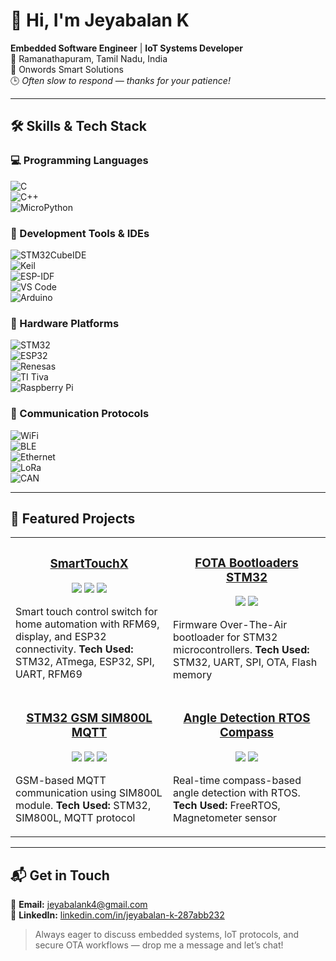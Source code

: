 # 👋 Hi, I'm **Jeyabalan K**  

**Embedded Software Engineer** | **IoT Systems Developer**  
📍 Ramanathapuram, Tamil Nadu, India  
💼 Onwords Smart Solutions  
🕒 *Often slow to respond — thanks for your patience!*

---

## 🛠 Skills & Tech Stack  

### 💻 Programming Languages  
![C](https://img.shields.io/badge/C-00599C?logo=c&logoColor=white)  
![C++](https://img.shields.io/badge/C++-00599C?logo=cplusplus&logoColor=white)  
![MicroPython](https://img.shields.io/badge/MicroPython-2B2728?logo=python&logoColor=white)  

### 🧰 Development Tools & IDEs  
![STM32CubeIDE](https://img.shields.io/badge/STM32CubeIDE-03234B?logo=stmicroelectronics&logoColor=white)  
![Keil](https://img.shields.io/badge/Keil_uVision-0097A7?logo=arm&logoColor=white)  
![ESP-IDF](https://img.shields.io/badge/ESP--IDF-FF6600?logo=espressif&logoColor=white)  
![VS Code](https://img.shields.io/badge/VS_Code-007ACC?logo=visualstudiocode&logoColor=white)  
![Arduino](https://img.shields.io/badge/Arduino-00979D?logo=arduino&logoColor=white)  

### 🔌 Hardware Platforms  
![STM32](https://img.shields.io/badge/STM32-03234B?logo=stmicroelectronics&logoColor=white)  
![ESP32](https://img.shields.io/badge/ESP32-000000?logo=espressif&logoColor=white)  
![Renesas](https://img.shields.io/badge/Renesas-007ACC?logo=renesas&logoColor=white)  
![TI Tiva](https://img.shields.io/badge/TI_TM4C-D00000?logo=texasinstruments&logoColor=white)  
![Raspberry Pi](https://img.shields.io/badge/Raspberry_Pi-A22846?logo=raspberrypi&logoColor=white)  

### 📡 Communication Protocols  
![WiFi](https://img.shields.io/badge/WiFi-000000?logo=wi-fi&logoColor=white)  
![BLE](https://img.shields.io/badge/Bluetooth-0082FC?logo=bluetooth&logoColor=white)  
![Ethernet](https://img.shields.io/badge/Ethernet-00758F?logo=ethernet&logoColor=white)  
![LoRa](https://img.shields.io/badge/LoRa-00BFA5?logo=lora&logoColor=white)  
![CAN](https://img.shields.io/badge/CAN_Bus-004B87?logo=car&logoColor=white)  

---

## 🚀 Featured Projects  

<table>
<tr>
<td width="50%">
<h3 align="center"><a href="https://github.com/jeyabalan-1902/SmartTouchX">SmartTouchX</a></h3>
<p align="center">
<img src="https://img.shields.io/badge/STM32-blue?logo=stmicroelectronics&logoColor=white" />
<img src="https://img.shields.io/badge/ESP32-black?logo=espressif&logoColor=white" />
<img src="https://img.shields.io/badge/RFM69-green" />
</p>
<p>
Smart touch control switch for home automation with RFM69, display, and ESP32 connectivity.  
<strong>Tech Used:</strong> STM32, ATmega, ESP32, SPI, UART, RFM69
</p>
</td>

<td width="50%">
<h3 align="center"><a href="https://github.com/jeyabalan-1902/FOTA_BOOTLOADERS_STM32">FOTA Bootloaders STM32</a></h3>
<p align="center">
<img src="https://img.shields.io/badge/STM32-blue?logo=stmicroelectronics&logoColor=white" />
<img src="https://img.shields.io/badge/OTA-orange" />
</p>
<p>
Firmware Over-The-Air bootloader for STM32 microcontrollers.  
<strong>Tech Used:</strong> STM32, UART, SPI, OTA, Flash memory
</p>
</td>
</tr>

<tr>
<td width="50%">
<h3 align="center"><a href="https://github.com/jeyabalan-1902/STM32_GSM_SIM800L_MQTT">STM32 GSM SIM800L MQTT</a></h3>
<p align="center">
<img src="https://img.shields.io/badge/STM32-blue?logo=stmicroelectronics&logoColor=white" />
<img src="https://img.shields.io/badge/GSM-green" />
<img src="https://img.shields.io/badge/MQTT-purple" />
</p>
<p>
GSM-based MQTT communication using SIM800L module.  
<strong>Tech Used:</strong> STM32, SIM800L, MQTT protocol
</p>
</td>

<td width="50%">
<h3 align="center"><a href="https://github.com/jeyabalan-1902/ANGLE_DETECTION_RTOS_COMPASS">Angle Detection RTOS Compass</a></h3>
<p align="center">
<img src="https://img.shields.io/badge/FreeRTOS-blue" />
<img src="https://img.shields.io/badge/Magnetometer-skyblue" />
</p>
<p>
Real-time compass-based angle detection with RTOS.  
<strong>Tech Used:</strong> FreeRTOS, Magnetometer sensor
</p>
</td>
</tr>
</table>

---

## 📬 Get in Touch  

📧 **Email:** [jeyabalank4@gmail.com](mailto:jeyabalank4@gmail.com)  
🔗 **LinkedIn:** [linkedin.com/in/jeyabalan-k-287abb232](https://linkedin.com/in/jeyabalan-k-287abb232)  

> Always eager to discuss embedded systems, IoT protocols, and secure OTA workflows — drop me a message and let’s chat!
